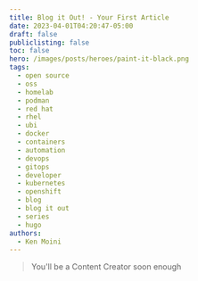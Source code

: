 ```yaml
---
title: Blog it Out! - Your First Article
date: 2023-04-01T04:20:47-05:00
draft: false
publiclisting: false
toc: false
hero: /images/posts/heroes/paint-it-black.png
tags:
  - open source
  - oss
  - homelab
  - podman
  - red hat
  - rhel
  - ubi
  - docker
  - containers
  - automation
  - devops
  - gitops
  - developer
  - kubernetes
  - openshift
  - blog
  - blog it out
  - series
  - hugo
authors:
  - Ken Moini
---
```


> You'll be a Content Creator soon enough
